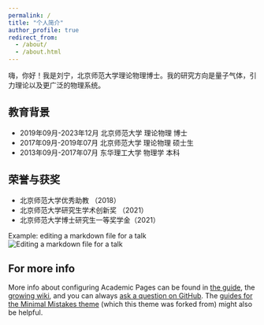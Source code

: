 ```yaml
---
permalink: /
title: "个人简介"
author_profile: true
redirect_from: 
  - /about/
  - /about.html
---
```


嗨，你好！我是刘宁，北京师范大学理论物理博士。我的研究方向是量子气体，引力理论以及更广泛的物理系统。

教育背景
------

* 2019年09月-2023年12月 北京师范大学 理论物理  博士
* 2017年09月-2019年07月 北京师范大学 理论物理  硕士生
* 2013年09月-2017年07月 东华理工大学  物理学   本科


荣誉与获奖
------
* 北京师范大学优秀助教 （2018）
* 北京师范大学研究生学术创新奖 （2021）
* 北京师范大学博士研究生一等奖学金（2021）



Example: editing a markdown file for a talk
![Editing a markdown file for a talk](/images/editing-talk.png)

For more info
------
More info about configuring Academic Pages can be found in [the guide](https://academicpages.github.io/markdown/), the [growing wiki](https://github.com/academicpages/academicpages.github.io/wiki), and you can always [ask a question on GitHub](https://github.com/academicpages/academicpages.github.io/discussions). The [guides for the Minimal Mistakes theme](https://mmistakes.github.io/minimal-mistakes/docs/configuration/) (which this theme was forked from) might also be helpful.
